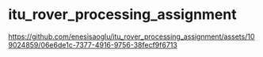 # itu_rover_processing_assignment

https://github.com/enesisaoglu/itu_rover_processing_assignment/assets/109024859/06e6de1c-7377-4916-9756-38fecf9f6713

